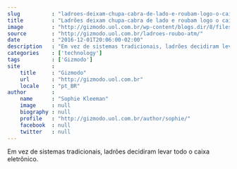 ```yaml
---
slug          : "ladroes-deixam-chupa-cabra-de-lado-e-roubam-logo-o-caixa-eletronico-todo"
title         : "Ladrões deixam chupa-cabra de lado e roubam logo o caixa eletrônico todo"
image         : "http://gizmodo.uol.com.br/wp-content/blogs.dir/8/files/2016/12/atm-1524869_1920-e1480628928672.jpg"
source        : "http://gizmodo.uol.com.br/ladroes-roubo-atm/"
date          : "2016-12-01T20:06:00-02:00"
description   : "Em vez de sistemas tradicionais, ladrões decidiram levar todo o caixa eletrônico."
categories    : ['technology']
tags          : ['Gizmodo']
site          :
    title     : "Gizmodo"
    url       : "http://gizmodo.uol.com.br"
    locale    : "pt_BR"
author        :
    name      : "Sophie Kleeman"
    image     : null
    biography : null
    profile   : "http://gizmodo.uol.com.br/author/sophie/"
    facebook  : null
    twitter   : null
---
```


Em vez de sistemas tradicionais, ladrões decidiram levar todo o caixa eletrônico.
